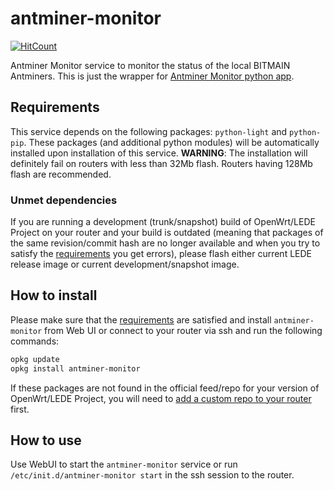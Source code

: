 # antminer-monitor

[![HitCount](http://hits.dwyl.com/stangri/source.openwrt.melmac.net/antminer-monitor.svg)](http://hits.dwyl.com/stangri/source.openwrt.melmac.net/antminer-monitor)

Antminer Monitor service to monitor the status of the local BITMAIN Antminers. This is just the wrapper for [Antminer Monitor python app](https://github.com/anselal/antminer-monitor).

## Requirements

This service depends on the following packages: ```python-light``` and ```python-pip```. These packages (and additional python modules) will be automatically installed upon installation of this service.
**WARNING**: The installation will definitely fail on routers with less than 32Mb flash. Routers having 128Mb flash are recommended.

### Unmet dependencies

If you are running a development (trunk/snapshot) build of OpenWrt/LEDE Project on your router and your build is outdated (meaning that packages of the same revision/commit hash are no longer available and when you try to satisfy the [requirements](#requirements) you get errors), please flash either current LEDE release image or current development/snapshot image.

## How to install

Please make sure that the [requirements](#requirements) are satisfied and install ```antminer-monitor``` from Web UI or connect to your router via ssh and run the following commands:

```sh
opkg update
opkg install antminer-monitor
```

If these packages are not found in the official feed/repo for your version of OpenWrt/LEDE Project, you will need to [add a custom repo to your router](https://docs.openwrt.melmac.net/#how-to-use) first.

## How to use

Use WebUI to start the ```antminer-monitor``` service or run ```/etc/init.d/antminer-monitor start``` in the ssh session to the router.
